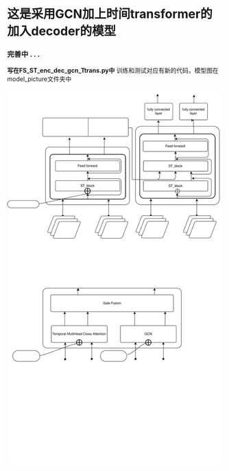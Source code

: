# 这是采用GCN加上时间transformer的加入decoder的模型

### 完善中 . . .

**写在FS_ST_enc_dec_gcn_Ttrans.py中**
训练和测试对应有新的代码，模型图在model_picture文件夹中

![decoder_ST_block](\model_picture\decoder_ST_block.svg)
